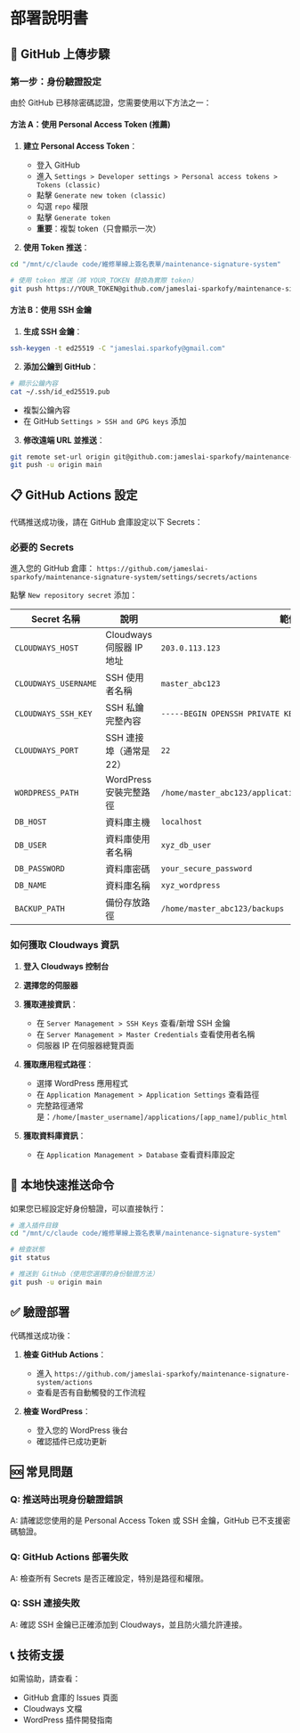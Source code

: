# 部署說明書

## 🚀 GitHub 上傳步驟

### 第一步：身份驗證設定

由於 GitHub 已移除密碼認證，您需要使用以下方法之一：

#### 方法 A：使用 Personal Access Token (推薦)

1. **建立 Personal Access Token**：
   - 登入 GitHub
   - 進入 `Settings > Developer settings > Personal access tokens > Tokens (classic)`
   - 點擊 `Generate new token (classic)`
   - 勾選 `repo` 權限
   - 點擊 `Generate token`
   - **重要**：複製 token（只會顯示一次）

2. **使用 Token 推送**：
```bash
cd "/mnt/c/claude code/維修單線上簽名表單/maintenance-signature-system"

# 使用 token 推送（將 YOUR_TOKEN 替換為實際 token）
git push https://YOUR_TOKEN@github.com/jameslai-sparkofy/maintenance-signature-system.git main
```

#### 方法 B：使用 SSH 金鑰

1. **生成 SSH 金鑰**：
```bash
ssh-keygen -t ed25519 -C "jameslai.sparkofy@gmail.com"
```

2. **添加公鑰到 GitHub**：
```bash
# 顯示公鑰內容
cat ~/.ssh/id_ed25519.pub
```
   - 複製公鑰內容
   - 在 GitHub `Settings > SSH and GPG keys` 添加

3. **修改遠端 URL 並推送**：
```bash
git remote set-url origin git@github.com:jameslai-sparkofy/maintenance-signature-system.git
git push -u origin main
```

## 📋 GitHub Actions 設定

代碼推送成功後，請在 GitHub 倉庫設定以下 Secrets：

### 必要的 Secrets

進入您的 GitHub 倉庫：
`https://github.com/jameslai-sparkofy/maintenance-signature-system/settings/secrets/actions`

點擊 `New repository secret` 添加：

| Secret 名稱 | 說明 | 範例值 |
|------------|------|--------|
| `CLOUDWAYS_HOST` | Cloudways 伺服器 IP 地址 | `203.0.113.123` |
| `CLOUDWAYS_USERNAME` | SSH 使用者名稱 | `master_abc123` |
| `CLOUDWAYS_SSH_KEY` | SSH 私鑰完整內容 | `-----BEGIN OPENSSH PRIVATE KEY-----...` |
| `CLOUDWAYS_PORT` | SSH 連接埠（通常是 22） | `22` |
| `WORDPRESS_PATH` | WordPress 安裝完整路徑 | `/home/master_abc123/applications/xyz_wordpress/public_html` |
| `DB_HOST` | 資料庫主機 | `localhost` |
| `DB_USER` | 資料庫使用者名稱 | `xyz_db_user` |
| `DB_PASSWORD` | 資料庫密碼 | `your_secure_password` |
| `DB_NAME` | 資料庫名稱 | `xyz_wordpress` |
| `BACKUP_PATH` | 備份存放路徑 | `/home/master_abc123/backups` |

### 如何獲取 Cloudways 資訊

1. **登入 Cloudways 控制台**
2. **選擇您的伺服器**
3. **獲取連接資訊**：
   - 在 `Server Management > SSH Keys` 查看/新增 SSH 金鑰
   - 在 `Server Management > Master Credentials` 查看使用者名稱
   - 伺服器 IP 在伺服器總覽頁面

4. **獲取應用程式路徑**：
   - 選擇 WordPress 應用程式
   - 在 `Application Management > Application Settings` 查看路徑
   - 完整路徑通常是：`/home/[master_username]/applications/[app_name]/public_html`

5. **獲取資料庫資訊**：
   - 在 `Application Management > Database` 查看資料庫設定

## 🔧 本地快速推送命令

如果您已經設定好身份驗證，可以直接執行：

```bash
# 進入插件目錄
cd "/mnt/c/claude code/維修單線上簽名表單/maintenance-signature-system"

# 檢查狀態
git status

# 推送到 GitHub（使用您選擇的身份驗證方法）
git push -u origin main
```

## ✅ 驗證部署

代碼推送成功後：

1. **檢查 GitHub Actions**：
   - 進入 `https://github.com/jameslai-sparkofy/maintenance-signature-system/actions`
   - 查看是否有自動觸發的工作流程

2. **檢查 WordPress**：
   - 登入您的 WordPress 後台
   - 確認插件已成功更新

## 🆘 常見問題

### Q: 推送時出現身份驗證錯誤
A: 請確認您使用的是 Personal Access Token 或 SSH 金鑰，GitHub 已不支援密碼驗證。

### Q: GitHub Actions 部署失敗
A: 檢查所有 Secrets 是否正確設定，特別是路徑和權限。

### Q: SSH 連接失敗
A: 確認 SSH 金鑰已正確添加到 Cloudways，並且防火牆允許連接。

## 📞 技術支援

如需協助，請查看：
- GitHub 倉庫的 Issues 頁面
- Cloudways 文檔
- WordPress 插件開發指南